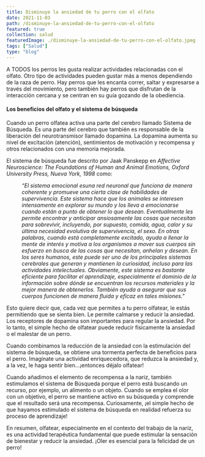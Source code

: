 ```yaml
---
title: Disminuye la ansiedad de tu perro con el olfato
date: 2021-11-03
path: /disminuye-la-ansiedad-de-tu-perro-con-el-olfato
featured: true
collection: salud
featuredImage: ./disminuye-la-ansiedad-de-tu-perro-con-el-olfato.jpeg
tags: ["Salud"]
type: "blog"
---
```


A TODOS los perros les gusta realizar actividades relacionadas con el olfato. Otro tipo de actividades pueden gustar más a menos dependiendo de la raza de perro. Hay perros que les encanta correr, saltar y expresarse a través del movimiento, pero también hay perros que disfrutan de la interacción cercana y se centran en su guía gozando de la obediencia.

#### Los beneficios del olfato y el sistema de búsqueda
Cuando un perro olfatea activa una parte del cerebro llamado Sistema de Búsqueda. Es una parte del cerebro que también es responsable de la liberación del neurotransmisor llamado dopamina. La dopamina aumenta su nivel de excitación (atención), sentimientos de motivación y recompensa y otros relacionados con una memoria mejorada. 

El sistema de búsqueda fue descrito por Jaak Panskepp en <i>Affective Neuroscience: The Foundations of Human and Animal Emotions, Oxford University Press, Nueva York, 1998</i> como:

<dd> <i>“El sistema emocional esuna red neuronal que funciona de manera coherente y promueve una cierta clase de habilidades de supervivencia. Este sistema hace que  los animales se interesen intensamente en explorar su mundo y los lleva a emocionarse cuando están a punto de obtener lo que desean. Eventualmente les permite  encontrar y anticipar ansiosamente las cosas que necesitan para sobrevivir, incluyendo, por supuesto, comida, agua, calor y su última necesidad evolutiva de supervivencia, el sexo. En otras palabras, cuando está completamente excitado, ayuda a llenar la mente de interés y motiva a los organismos a mover sus cuerpos sin esfuerzo en busca de las cosas que necesitan, anhelan y desean. En los seres humanos, este puede ser uno de los principales sistemas cerebrales que generan y mantienen la curiosidad, incluso para las actividades intelectuales. Obviamente, este sistema es bastante eficiente para facilitar el aprendizaje, especialmente el dominio de la información sobre dónde se encuentran los recursos materiales y la mejor manera de obtenerlos. También ayuda a asegurar que sus cuerpos funcionen de manera fluida y eficaz en tales misiones."</i> </dd>


Esto quiere decir que, cada vez que permites a tu perro olfatear, le estás permitiendo que se sienta bien. Le permite calmarse y reducir la ansiedad. Los receptores de dopamina son importantes para regular la ansiedad. Por lo tanto, el simple hecho de olfatear puede reducir físicamente la ansiedad o el malestar de un perro.


Cuando combinamos la reducción de la ansiedad con la estimulación del sistema de búsqueda, se obtiene una tormenta perfecta de beneficios para el perro. Imagínate una actividad enriquecedora, que reduzca la ansiedad y, a la vez, le haga sentir bien…¡entonces déjalo olfatear!

Cuando añadimos el elemento de recompensa a la nariz, también estimulamos el sistema de Búsqueda porque el perro está buscando un recurso, por ejemplo, un alimento o un objeto. Cuando se emplea el olor con un objetivo, el perro se mantiene activo en su búsqueda y comprende que el resultado será una recompensa. Curiosamente, ¡el simple hecho de que hayamos estimulado el sistema de búsqueda en realidad refuerza su proceso de aprendizaje!

En resumen, olfatear, especialmente en el contexto del trabajo de la nariz, es una actividad terapéutica fundamental que puede estimular la sensación de bienestar y reducir la ansiedad. ¡Oler es esencial para la felicidad de un perro!
